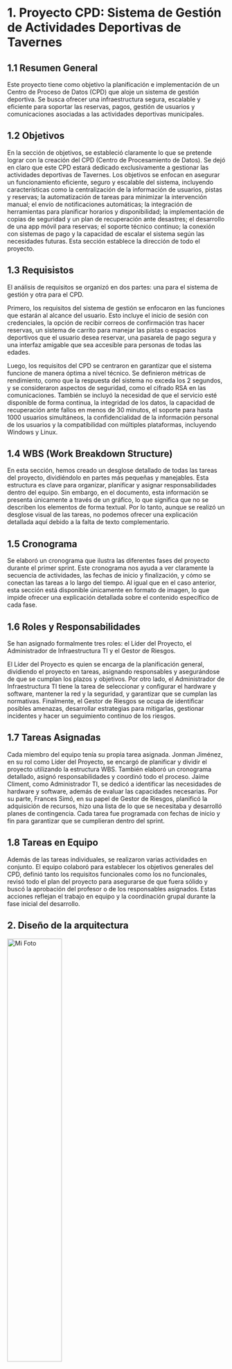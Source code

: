 # 1. Proyecto CPD: Sistema de Gestión de Actividades Deportivas de Tavernes

## 1.1 Resumen General
Este proyecto tiene como objetivo la planificación e implementación de un Centro de Proceso de Datos (CPD) que aloje un sistema de gestión deportiva. Se busca ofrecer una infraestructura segura, escalable y eficiente para soportar las reservas, pagos, gestión de usuarios y comunicaciones asociadas a las actividades deportivas municipales.

## 1.2 Objetivos 
En la sección de objetivos, se estableció claramente lo que se pretende lograr con la creación del CPD (Centro de Procesamiento de Datos). Se dejó en claro que este CPD estará dedicado exclusivamente a gestionar las actividades deportivas de Tavernes. Los objetivos se enfocan en asegurar un funcionamiento eficiente, seguro y escalable del sistema, incluyendo características como la centralización de la información de usuarios, pistas y reservas; la automatización de tareas para minimizar la intervención manual; el envío de notificaciones automáticas; la integración de herramientas para planificar horarios y disponibilidad; la implementación de copias de seguridad y un plan de recuperación ante desastres; el desarrollo de una app móvil para reservas; el soporte técnico continuo; la conexión con sistemas de pago y la capacidad de escalar el sistema según las necesidades futuras. Esta sección establece la dirección de todo el proyecto.

## 1.3 Requisistos
El análisis de requisitos se organizó en dos partes: una para el sistema de gestión y otra para el CPD.

Primero, los requisitos del sistema de gestión se enfocaron en las funciones que estarán al alcance del usuario. Esto incluye el inicio de sesión con credenciales, la opción de recibir correos de confirmación tras hacer reservas, un sistema de carrito para manejar las pistas o espacios deportivos que el usuario desea reservar, una pasarela de pago segura y una interfaz amigable que sea accesible para personas de todas las edades.

Luego, los requisitos del CPD se centraron en garantizar que el sistema funcione de manera óptima a nivel técnico. Se definieron métricas de rendimiento, como que la respuesta del sistema no exceda los 2 segundos, y se consideraron aspectos de seguridad, como el cifrado RSA en las comunicaciones. También se incluyó la necesidad de que el servicio esté disponible de forma continua, la integridad de los datos, la capacidad de recuperación ante fallos en menos de 30 minutos, el soporte para hasta 1000 usuarios simultáneos, la confidencialidad de la información personal de los usuarios y la compatibilidad con múltiples plataformas, incluyendo Windows y Linux.

## 1.4 WBS (Work Breakdown Structure)
En esta sección, hemos creado un desglose detallado de todas las tareas del proyecto, dividiéndolo en partes más pequeñas y manejables. Esta estructura es clave para organizar, planificar y asignar responsabilidades dentro del equipo. Sin embargo, en el documento, esta información se presenta únicamente a través de un gráfico, lo que significa que no se describen los elementos de forma textual. Por lo tanto, aunque se realizó un desglose visual de las tareas, no podemos ofrecer una explicación detallada aquí debido a la falta de texto complementario.

## 1.5 Cronograma
Se elaboró un cronograma que ilustra las diferentes fases del proyecto durante el primer sprint. Este cronograma nos ayuda a ver claramente la secuencia de actividades, las fechas de inicio y finalización, y cómo se conectan las tareas a lo largo del tiempo. Al igual que en el caso anterior, esta sección está disponible únicamente en formato de imagen, lo que impide ofrecer una explicación detallada sobre el contenido específico de cada fase.

## 1.6 Roles y Responsabilidades
Se han asignado formalmente tres roles: el Líder del Proyecto, el Administrador de Infraestructura TI y el Gestor de Riesgos.

El Líder del Proyecto es quien se encarga de la planificación general, dividiendo el proyecto en tareas, asignando responsables y asegurándose de que se cumplan los plazos y objetivos. Por otro lado, el Administrador de Infraestructura TI tiene la tarea de seleccionar y configurar el hardware y software, mantener la red y la seguridad, y garantizar que se cumplan las normativas. Finalmente, el Gestor de Riesgos se ocupa de identificar posibles amenazas, desarrollar estrategias para mitigarlas, gestionar incidentes y hacer un seguimiento continuo de los riesgos.

## 1.7 Tareas Asignadas
Cada miembro del equipo tenía su propia tarea asignada. Jonman Jiménez, en su rol como Líder del Proyecto, se encargó de planificar y dividir el proyecto utilizando la estructura WBS. También elaboró un cronograma detallado, asignó responsabilidades y coordinó todo el proceso. Jaime Climent, como Administrador TI, se dedicó a identificar las necesidades de hardware y software, además de evaluar las capacidades necesarias. Por su parte, Frances Simó, en su papel de Gestor de Riesgos, planificó la adquisición de recursos, hizo una lista de lo que se necesitaba y desarrolló planes de contingencia. Cada tarea fue programada con fechas de inicio y fin para garantizar que se cumplieran dentro del sprint.

## 1.8 Tareas en Equipo
Además de las tareas individuales, se realizaron varias actividades en conjunto. El equipo colaboró para establecer los objetivos generales del CPD, definió tanto los requisitos funcionales como los no funcionales, revisó todo el plan del proyecto para asegurarse de que fuera sólido y buscó la aprobación del profesor o de los responsables asignados. Estas acciones reflejan el trabajo en equipo y la coordinación grupal durante la fase inicial del desarrollo.

## 2. Diseño de la arquitectura

<img src="/img/sprint1/1. Diseño de la arquitectura del diseñov2.jpg" width="50%" height="auto" alt="Mi Foto">

Vlans:
Vlan Estaciones: 192.168.10.0
Vlans Servidores: 192.168.20.0
Vlan Backups: 192.168.30.0

Se ha elegido esta sala de servidores porque cumple con los requisitos de seguridad, ventilación y accesibilidad necesarios para un correcto funcionamiento. Además, ofrece el espacio adecuado para la instalación y mantenimiento del equipo, garantizando una infraestructura estable y eficiente.

Por otra parte, se han creado tres VLANs: una destinada a las estaciones, con el fin de no mezclar información y evitar la saturación de la red; otra para los servidores, con el objetivo de incrementar la seguridad y la fiabilidad; y una tercera para backups, ya que se requiere un espacio separado para almacenar toda la información. Además, se ha instalado un servidor de respaldo en otro edificio como medida de prevención ante riesgos como incendios, inundaciones, etc., con el propósito de no perder los datos almacenados y permitir el balanceo de carga, es decir, transferir toda la información al servidor de respaldo en caso necesario.

## 2.1 Selección de hardware y software 

### 2.1.2 Hardware 

| **ELEMENTO** | **CANTIDAD** | **COSTE (unidad)** | **COSTE TOTAL** |
| ------------------------ | - | - | - |
| Servidor de aplicaciones  | 1 | 3.776€ | 3.776€ |
| Servidor de bases de datos | 1 | 4.777€ | 4.777€ |
| Servidor de respaldo | 2 | 3.000 € | 6.000 € |
| NAS (10TB escalable) | 1 | 1.500 € | 1.500 € |
| Estaciones de trabajo | 3 | 800 € | 2.400 € |
| Switches de red Gigabit (paquete 24) | 2 | 215€ | 430€ |
| Routers | 2 | 210€ | 420€ |
| AP Wifi | 1 | 137€ | 137€ |
| Medidas de seguridad físicas | 1 | 3.500 € | 3.500 € |
| SAI | 1 | 278€ | 278€ |
| **TOTAL** | | | **28.318 €** |

**Servidor de aplicaciones:**  

- Hemos utilizado un servidor Dell en concreto el PowerEdge R740, ideal para aplicaciones empresariales exigentes y virtualización  
- Soporta hasta dos procesadores Intel Xenon escalables, nosotros nos hemos decantado por el Intel Xenon Platinum 8253 2.2G 
- Hasta 1 TB pero puede ser escalable de RAM DDR4 (brutal para bases de datos y cargas pesadas). 
- Soporte para NVMe SSDs (velocidad de almacenamiento extrema). 
- Muy usado para virtualización (en nuestro caso Hyper-V), bases de datos y servidores web. 

**Servidor de base de datos:**

- Hemos utilizado un servidor Dell en concreto el PowerEdge R750, ideal especialmente si buscas rendimiento, escalabilidad y confiabilidad en entornos empresariales. 
- Alto rendimiento con procesadores Intel Xeon de última generación. 
- Gran capacidad de memoria RAM (hasta 4 TB) 
- Almacenamiento ultrarrápido con SSD NVMe muy bueno para nuestra empresa ya que nos hace falta fluideza. 

**Servidor de respaldo:** 

- Hemos utilizado un servidor Dell en concreto el PowerEdge R650XS, un servidor de rendimiento equilibrado para respaldo, bases de datos o virtualización
- El R650XS está diseñado para empresas que necesitan un servidor potente pero sin pagar de más por características que quizás no usen.
- Soporta hasta 12 discos (SATA, SAS o NVMe), lo que lo hace ideal para 
- Más memoria permite almacenar más caché en RAM, acelerando bases de 

  datos y reduciendo la dependencia del disco.

**NAS:**

- Hemos utilizado un NAS Synology DS1821ya que es una excelente opción si buscas un NAS potente, escalable y fiable para almacenamiento en red, copias de seguridad o incluso virtualización.
- Gran capacidad de almacenamiento y escalabilidad (8 bahias para discos escalable a 18) 
- Procesador potente con buena eficiencia energética (Usa un AMD Ryzen V1500B) 
- Expansión de RAM hasta 32 GB (Viene con 4 GB DDR4) 

**Estación de trabajo:** 

- Hemos utilizado las estaciones de la marca Dell, en concreto la Dell OptiPlex 7020 ya que es una gran opción si buscas un ordenador de sobremesa potente, fiable y eficiente para oficina, teletrabajo o tareas empresariales.
- Rendimiento potente con Intel Core i5-14500 
- Memoria DDR5 a 4800 MHz, mucho más rápida que la DDR4 (16GB RAM) 
- Disco SSD NVMe de 512GB, hasta 5 veces más rápido que un HDD.

**Switch de red Gigabyte:** 

- Hemos utilizado el switch Tenda TEG1118P-16-250W ya que un switch PoE de 18 puertos Gigabit con funcionalidades avanzadas como VLAN, QoS y transmisión extendida hasta 250 metros, lo que lo hace ideal para redes empresariales, cámaras IP, VoIP y puntos de acceso WiFi.  

**Router:** 

- Hemos utilizado el MikroTik hAP ax³ (C53UiG+5HPaxD2HPaxD) es un router WiFi 6 de alto rendimiento con potente hardware, seguridad avanzada y gran 
flexibilidad, ideal para usuarios exigentes, oficinas y empresariales pequeñas. 
- Procesador potente para multitarea y redes exigentes

**SAI:** 

- Hemos utilizado el SAI Online 1000 VA LCD SH ya que este modelo es ideal para empresas pequeñas y medianas. 
- Proporciona alimentación ininterrumpida en caso de corte de energía, 

  asegurando que tus dispositivos sigan funcionando sin interrupciones.

- El SAI protege contra sobrecargas y cortocircuitos y cuenta con apagado automático cuando la batería está baja para evitar dañar tus dispositivos.

### 2.1.3 Software 

| ELEMENTO                                                  | LICENCIAS | COSTE (unidad) | COSTE TOTAL |
|-----------------------------------------------------------|-----------|----------------|-------------|
| Sistema operativo servidores (Windows Server)             | 4         | 0 €            | 0 €         |
| Soporte empresarial (MySQL)                               | 1         | 2.000 €        | 2.000 €     |
| Software de backup (Aomei Backup)                         | 1         | 700 €          | 700 €       |
| Sistema de virtualización (VMWare Workstation Pro)        | 1         | 193 €          | 193 €       |
| Antivirus y herramientas de seguridad (F-Secure)          | 10        | 10 €           | 100 €       |
| Monitorización (Pandora FMS)                              | 1         | 34 €           | 34 €        |
| **TOTAL**                                                 |           |                | **3.027 €** |


**Sistema operativo servidores:**

- Hemos utilizado Windows Server ya que es idela para empresas pequeñas que no quieren complicarse con otros sistemas operativos.
- Ofrece muchas funciones de seguridad avanzadas (Windows Defender Antivirus y Firewall). 
- Escalabilidad a medida que creces (WS se adapta a las b¡necesidades cambiantes de tu empresa).

**Soporte empresarial:** 

- Hemos utilizado MySQL ya que para una empresa es una opción muy popular debido a su fiabilidad, escalabilidad y flexibilidad, especialmente en entornos 
de bases de datos donde se requiere alta disponibilidad y buen rendimiento.
- MySQL es un sistema de gestión de bases de datos gratuito y de código abierto. 
- MySQL es conocido por su velocidad y eficiencia, manejando con facilidad tanto pequeñas aplicaciones como grandes volúmenes de datos.

**Software de backup:** 

- Hemos utilizado Aomei Backupper ya que es una herramienta de respaldo y recuperación de datos que puede ser muy útil para empresas de cualquier tamaño.  
- AOMEI Backupper permite realizar copias de seguridad completas, incrementales o diferenciales.
- AOMEI Backupper es fácil de usar, incluso para usuarios sin mucha experiencia técnica, con una interfaz gráfica intuitiva.

**Sistema de virtualización:** 

- Hemos utilizado VMWare Workstation Pro ya que es una herramienta de virtualización de escritorios de alto rendimiento que puede ser increíblemente útil para empresas, especialmente en entornos de desarrollo, pruebas y administración de sistemas.
- VMware Workstation Pro permite crear y gestionar múltiples máquinas virtuales en un solo equipo físico. 
- La virtualización permite ejecutar varios sistemas operativos en un solo equipo, lo que reduce la necesidad de hardware adicional y optimiza los recursos.
- Proporciona opciones de cifrado de máquinas virtuales y control de acceso.

## 2.2 Diseño de la seguridad del sistema
Se implementaron diversas defensas para protegerse de posibles ciberataques, incluyendo firewalls, autenticación multifactor, cifrado de datos y auditorías de seguridad. Para minimizar las interrupciones en la red, se propusieron conexiones redundantes, balanceo de carga y medidas de protección contra ataques DDoS. En lo que respecta a la seguridad física, se sugirió el uso de tarjetas de acceso, cámaras de videovigilancia y personal de seguridad. Para hacer frente a desastres naturales y cortes de energía, se incorporaron infraestructuras resistentes, sistemas de extinción, sensores ambientales, SAI y generadores de respaldo.

### 2.2.1 Amenazas internas
Se propuso capacitar al personal, gestionar adecuadamente los accesos con privilegios mínimos, monitorear la actividad interna y asegurar la protección antivirus en las estaciones de trabajo.

### 2.2.2 Políticas de acceso
Se establecieron reglas como la obligación de utilizar VPN cifradas para accesos remotos, la implementación de contraseñas seguras que se actualizan cada tres meses, y la asignación de permisos mínimos necesarios para cada usuario.

## 2.3 Plan de recuperación ante desastres
Para garantizar la continuidad operativa del CPD ante incidentes, se diseñó un plan de recuperación. Se estableció un sistema de copias de seguridad con tres tipos: incrementales (diarias), diferenciales (semanales) y completas (mensuales). Estas copias se almacenan en sistemas locales (RAID).

### 2.3.1 Configuración del RAID 5
###  Mediante Hardware
#### Primer intento
Con una tarjeta controladora de RAID, proporcionada por el profesor.
#### Problemas
La tarjeta controladora no era compatible con la placa base. No se pudo encontrar solución a esto asi que buscamos otra opción
#### Segundo Intento
Haciendo uso de la funcionalidad de Windows para crear RAIDs se intento conectar 4 discos a la maquina, siendo uno el del Sistema operativo y los tres para el RAID 5.
#### Problemas
La fuente de alimentación solo puede dar energía máximo a tres discos duros a la vez, no tiene capacidad para admitir un cuarto disco.
### Tercer Intento
También se intento fue conectar tres discos duros a la fuente de alimentación

y haciendo uso de un adaptar de USB 3.0 a SATA 3, se instalo en una SSD de 120GB el Sistema operativo Windows Server, conectado al adaptador.

![](/img/sprint3/Aspose.Words.f85ec990-6622-4a86-afb3-5340b525395c.016.jpeg)
#### Problemas
El ordenador no tiene la capacidad para poder iniciar por BOOT el USB, dando pantallazos azules sin poder proseguir con el RAID 5 y perdiendo acceso al Windows Server.
#### Conclusión
Se llego a la conclusión que no era posible hacer un RAID 5 mediante Hardware, optando a realizar un RAID 5 por So ftwware.

### Mediante Software

#### Grupos de Almacenamiento

Usamos un disco extra para realizar el RAID 5, primero hay que inicializar el disco. Esto se realizad des de Administración de Discos.

![](/img/sprint3/Aspose.Words.f85ec990-6622-4a86-afb3-5340b525395c.017.png)

Se debe crear un nuevo volumen simple.

![](/img/sprint3/Aspose.Words.f85ec990-6622-4a86-afb3-5340b525395c.018.png)


Tambien hay que reducir el tamaño del disco del sistema operativo o añadir un nuevo disco. Y añadir un disco vacio.

![](/img/sprint3/Aspose.Words.f85ec990-6622-4a86-afb3-5340b525395c.019.png)

![](/img/sprint3/Aspose.Words.f85ec990-6622-4a86-afb3-5340b525395c.020.png)

La letra asignada sera la D.

![](/img/sprint3/Aspose.Words.f85ec990-6622-4a86-afb3-5340b525395c.021.png)

Ahora crearemos 3 unidades vhd en el apartado Acción.

![](/img/sprint3/Aspose.Words.f85ec990-6622-4a86-afb3-5340b525395c.022.png)


Examinaremos donde queremos crear y guardar los archivos y el tamaño.

![](/img/sprint3/Aspose.Words.f85ec990-6622-4a86-afb3-5340b525395c.023.png)

![](/img/sprint3/Aspose.Words.f85ec990-6622-4a86-afb3-5340b525395c.024.png)


Ahora ya tenemos los discos creados.

![](/img/sprint3/Aspose.Words.f85ec990-6622-4a86-afb3-5340b525395c.025.png)

Para continuar con en el Administrador del servidor nos dirigiremos a Servicios de archivos y de almacenamiento.

![](/img/sprint3/Aspose.Words.f85ec990-6622-4a86-afb3-5340b525395c.026.png)

Dentro a Grupo de almacenamiento.

![](/img/sprint3/Aspose.Words.f85ec990-6622-4a86-afb3-5340b525395c.027.png)


Debemos actualizar para buscar el grupo primordial.

![](/img/sprint3/Aspose.Words.f85ec990-6622-4a86-afb3-5340b525395c.028.png)

Ahora nuevo grupo.

![](/img/sprint3/Aspose.Words.f85ec990-6622-4a86-afb3-5340b525395c.029.png)



Y ahora los pasos mas importantes. Asignar un  nombre a el grupo:

![](/img/sprint3/Aspose.Words.f85ec990-6622-4a86-afb3-5340b525395c.030.png)

Seleccionar el disco físico.

![](/img/sprint3/Aspose.Words.f85ec990-6622-4a86-afb3-5340b525395c.031.png)


Crear el grupo de volúmenes.

![](/img/sprint3/Aspose.Words.f85ec990-6622-4a86-afb3-5340b525395c.032.png)

Esperamos que el proceso termine y cerramos la ventana.

![](/img/sprint3/Aspose.Words.f85ec990-6622-4a86-afb3-5340b525395c.033.png)


Lo siguiente seria ir a Discos virtuales, donde tenemos que añadir el grupo que habíamos creado.

![](/img/sprint3/Aspose.Words.f85ec990-6622-4a86-afb3-5340b525395c.034.png)

![](/img/sprint3/Aspose.Words.f85ec990-6622-4a86-afb3-5340b525395c.035.png)


Ahora crearemos un nuevo disco virtual. Estas acciones las haremos para los tres discos.

Nombre:

![](/img/sprint3/Aspose.Words.f85ec990-6622-4a86-afb3-5340b525395c.036.png)

La distribución debe ser simple para que funcione.

![](/img/sprint3/Aspose.Words.f85ec990-6622-4a86-afb3-5340b525395c.037.png)


Aprovisionamiento Fijo.

![](/img/sprint3/Aspose.Words.f85ec990-6622-4a86-afb3-5340b525395c.038.png)

El tamaño que deseamos o máximo.

![](/img/sprint3/Aspose.Words.f85ec990-6622-4a86-afb3-5340b525395c.039.png)



Luego seria crear.

![](/img/sprint3/Aspose.Words.f85ec990-6622-4a86-afb3-5340b525395c.040.png)

Ahora en administrador de discos.

Podemos crear un RAID5 y ver el procedimiento de este.

![](/img/sprint3/Aspose.Words.f85ec990-6622-4a86-afb3-5340b525395c.041.png)


## 2.3.2 Pruebas del RAID5

 Documentación de las pruebas de fallo del RAID 5 instalado en nuestro servidor y de la recuperación de los datos almacenados.

 El primer paso será crear el raid 5, como podemos ver esta bien creado ya que no nos da ningún error.

![](/img/sprint4/raid/image1.png)

 Después, se le añaden datos a la carpeta de almacenamiento del raid.

![](/img/sprint4/raid/image2.png)

Simular el fallo del RAID eliminando la conexión de uno de los tres discos

![](/img/sprint4/raid/image3.png)

 Vemos que el disco está desactivado ya que hemos provocado un fallo para comprobar que está bien hecho.

![](/img/sprint4/raid/image4.png)
Seleccionar la opción de reparar el volumen para añadir un disco nuevo al raid.

![](/img/sprint4/raid/image5.png)

 Seleccionar el disco que se añadirá de nuevo al RAID para arreglarlo.

![](/img/sprint4/raid/image6.png)

 Sincronizar discos ya recuperados para comprobar que no se ha perdido información.

![](/img/sprint4/raid/image7.png)
 Para finalizar comprobamos que el disco esta activo y que no se ha perdido ninguna información.

![](/img/sprint4/raid/image8.png)

### 2.3.1 Pruebas de copias de seguridad

 Para hacer las pruebas de las copias de seguridad hemos seleccionado el software AOMEI Backupper en su versión para servidores.

### Copia de seguridad completa

 El primer paso que hemos llevado a cabo ha sido la instalación del programa AOMEI Backupper. Una vez instalado y ejecutado elegimos la opción de probar el servicio.

![](/img/sprint4/aomei/image1.png)

 Después de haber instalado el Aomei tendremos que seleccionar la opción de crear una nueva copia de seguridad

![](/img/sprint4/aomei/image2.png)

 El siguiente paso será crear una copia de seguridad del sistema ya que lo que queremos es crear una imagen de todo el sistema.

![](/img/sprint4/aomei/image3.png)

 A continuación seleccionaremos los discos y particiones de los que vamos hacer la copia. Además de la carpeta y el nombre que le pondremos a la nueva copia de seguridad.

![](/img/sprint4/aomei/image4.png)

 Empieza a realizarse la copia en la carpeta seleccionada.

![](/img/sprint4/aomei/image5.png)

 Se finaliza la copia de seguridad.

![](/img/sprint4/aomei/image6.png)

 Al finalizar la copia ya tendremos los datos copiados en la carpeta seleccionada.

![](/img/sprint4/aomei/image7.png)

### Copia de seguridad incremental

Seleccionar la opción de hacer una copia de seguridad incremental respaldada en la copia completa hecha anteriormente.

> ![](/img/sprint4/aomei/image8.png)

 Introducimos un comentario para saber que copia estamos creando.

![](/img/sprint4/aomei/image9.png)

 Comienza la copia de seguridad incremental.

![](/img/sprint4/aomei/image10.png)

 Finaliza la copia de seguridad está hecha correctamente

![](/img/sprint4/aomei/image11.png)

##  Equipo de Desarrollo
- Frances Simó Olma  
- Jaime Climent Cardona  
- Jonman Jiménez Mendoza
